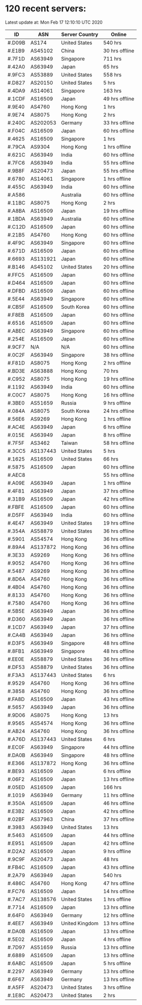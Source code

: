 # 120 recent servers:

Latest update at: Mon Feb 17 12:10:10 UTC 2020

| ID | ASN | Server Country | Online |
| -- | --- | -------------- | ------ |
| #.D09B | AS174 | United States | 540 hrs |
| #.E1B9 | AS45102 | China | 30 hrs offline |
| #.7F1D | AS63949 | Singapore | 711 hrs |
| #.42A0 | AS63949 | Japan | 65 hrs |
| #.9FC3 | AS53889 | United States | 558 hrs |
| #.D827 | AS20150 | United States | 5 hrs |
| #.4DA9 | AS14061 | Singapore | 163 hrs |
| #.1CDF | AS16509 | Japan | 49 hrs offline |
| #.9E40 | AS4760 | Hong Kong | 1 hrs |
| #.9E74 | AS8075 | Hong Kong | 2 hrs |
| #.240C | AS202053 | Germany | 33 hrs offline |
| #.F04C | AS16509 | Japan | 60 hrs offline |
| #.4625 | AS16509 | Singapore | 1 hrs |
| #.79CA | AS9304 | Hong Kong | 1 hrs offline |
| #.621C | AS63949 | India | 60 hrs offline |
| #.7FC6 | AS63949 | India | 55 hrs offline |
| #.9B8F | AS20473 | Japan | 55 hrs offline |
| #.6780 | AS14061 | Singapore | 1 hrs offline |
| #.455C | AS63949 | India | 60 hrs offline |
| #.A586 |  | Australia | 60 hrs offline |
| #.11BC | AS8075 | Hong Kong | 2 hrs |
| #.A8BA | AS16509 | Japan | 19 hrs offline |
| #.1BDA | AS63949 | Australia | 60 hrs offline |
| #.C12D | AS16509 | Japan | 60 hrs offline |
| #.21B5 | AS4760 | Hong Kong | 60 hrs offline |
| #.4F9C | AS63949 | Singapore | 60 hrs offline |
| #.671D | AS16509 | Japan | 60 hrs offline |
| #.6693 | AS131921 | Japan | 60 hrs offline |
| #.B146 | AS45102 | United States | 20 hrs offline |
| #.FFC5 | AS16509 | Japan | 60 hrs offline |
| #.D464 | AS16509 | Japan | 60 hrs offline |
| #.DFBD | AS16509 | Japan | 60 hrs offline |
| #.5E44 | AS63949 | Singapore | 60 hrs offline |
| #.CB5F | AS16509 | South Korea | 60 hrs offline |
| #.F8EB | AS16509 | Japan | 60 hrs offline |
| #.6516 | AS16509 | Japan | 60 hrs offline |
| #.ABEC | AS63949 | Singapore | 60 hrs offline |
| #.254E | AS16509 | Japan | 60 hrs offline |
| #.9CF7 | N/A | N/A | 60 hrs offline |
| #.0C2F | AS63949 | Singapore | 38 hrs offline |
| #.F81D | AS8075 | Hong Kong | 2 hrs offline |
| #.BD3E | AS63888 | Hong Kong | 70 hrs |
| #.C952 | AS8075 | Hong Kong | 19 hrs offline |
| #.1192 | AS63949 | India | 60 hrs offline |
| #.C0C7 | AS8075 | Hong Kong | 16 hrs offline |
| #.3BE0 | AS51659 | Russia | 9 hrs offline |
| #.084A | AS8075 | South Korea | 24 hrs offline |
| #.56E6 | AS9269 | Hong Kong | 1 hrs offline |
| #.AC4E | AS63949 | Japan | 6 hrs offline |
| #.015E | AS63949 | Japan | 8 hrs offline |
| #.7F5F | AS3462 | Taiwan | 58 hrs offline |
| #.3CC5 | AS137443 | United States | 5 hrs |
| #.1625 | AS16509 | United States | 66 hrs |
| #.5875 | AS16509 | Japan | 60 hrs offline |
| #.AEC8 |  |  | 55 hrs offline |
| #.A09E | AS63949 | Japan | 1 hrs offline |
| #.4F81 | AS63949 | Japan | 37 hrs offline |
| #.31B9 | AS16509 | Japan | 42 hrs offline |
| #.FBFE | AS16509 | Japan | 60 hrs offline |
| #.D5FF | AS63949 | India | 60 hrs offline |
| #.4E47 | AS63949 | United States | 19 hrs offline |
| #.354A | AS58879 | United States | 36 hrs offline |
| #.5901 | AS54574 | Hong Kong | 36 hrs offline |
| #.89A4 | AS137872 | Hong Kong | 36 hrs offline |
| #.3E33 | AS9269 | Hong Kong | 36 hrs offline |
| #.9052 | AS4760 | Hong Kong | 36 hrs offline |
| #.5487 | AS9269 | Hong Kong | 36 hrs offline |
| #.8D6A | AS4760 | Hong Kong | 36 hrs offline |
| #.4B04 | AS4760 | Hong Kong | 36 hrs offline |
| #.8133 | AS4760 | Hong Kong | 36 hrs offline |
| #.7580 | AS4760 | Hong Kong | 36 hrs offline |
| #.5B5E | AS63949 | Japan | 36 hrs offline |
| #.D360 | AS63949 | Japan | 36 hrs offline |
| #.1CD7 | AS63949 | Japan | 37 hrs offline |
| #.CA4B | AS63949 | Japan | 36 hrs offline |
| #.D3F5 | AS63949 | Singapore | 48 hrs offline |
| #.8FB1 | AS63949 | Singapore | 48 hrs offline |
| #.EE0E | AS58879 | United States | 36 hrs offline |
| #.DF53 | AS58879 | United States | 36 hrs offline |
| #.F3A3 | AS137443 | United States | 6 hrs |
| #.9529 | AS4760 | Hong Kong | 36 hrs offline |
| #.3858 | AS4760 | Hong Kong | 36 hrs offline |
| #.FA8D | AS16509 | Japan | 43 hrs offline |
| #.5657 | AS63949 | Japan | 36 hrs offline |
| #.9D06 | AS8075 | Hong Kong | 13 hrs |
| #.9565 | AS54574 | Hong Kong | 36 hrs offline |
| #.AB24 | AS4760 | Hong Kong | 36 hrs offline |
| #.A76D | AS137443 | United States | 6 hrs |
| #.EC0F | AS63949 | Singapore | 44 hrs offline |
| #.DA0B | AS63949 | Singapore | 48 hrs offline |
| #.E366 | AS137872 | Hong Kong | 36 hrs offline |
| #.BE93 | AS16509 | Japan | 6 hrs offline |
| #.06F2 | AS16509 | Japan | 13 hrs offline |
| #.05ED | AS16509 | Japan | 166 hrs |
| #.1019 | AS63949 | Germany | 11 hrs offline |
| #.350A | AS16509 | Japan | 46 hrs offline |
| #.E3B2 | AS16509 | Japan | 42 hrs offline |
| #.02BF | AS37963 | China | 37 hrs offline |
| #.3983 | AS63949 | United States | 13 hrs |
| #.5463 | AS16509 | Japan | 44 hrs offline |
| #.E951 | AS16509 | Japan | 42 hrs offline |
| #.D2A2 | AS16509 | Japan | 9 hrs offline |
| #.9C9F | AS20473 | Japan | 48 hrs |
| #.FB4C | AS16509 | Japan | 43 hrs offline |
| #.2A79 | AS63949 | Japan | 540 hrs |
| #.486C | AS4760 | Hong Kong | 47 hrs offline |
| #.FC76 | AS16509 | Japan | 14 hrs offline |
| #.7AC7 | AS138576 | United States | 1 hrs offline |
| #.7714 | AS16509 | Japan | 13 hrs offline |
| #.64F0 | AS63949 | Germany | 12 hrs offline |
| #.4EE7 | AS63949 | United Kingdom | 13 hrs offline |
| #.DA0B | AS16509 | Japan | 13 hrs offline |
| #.5E02 | AS16509 | Japan | 4 hrs offline |
| #.7D97 | AS51659 | Russia | 13 hrs offline |
| #.6889 | AS16509 | Japan | 13 hrs offline |
| #.6ABC | AS16509 | Japan | 5 hrs offline |
| #.2297 | AS63949 | Germany | 13 hrs offline |
| #.6F67 | AS63949 | Germany | 13 hrs offline |
| #.A5FF | AS20473 | United States | 3 hrs offline |
| #.1E8C | AS20473 | United States | 2 hrs |

